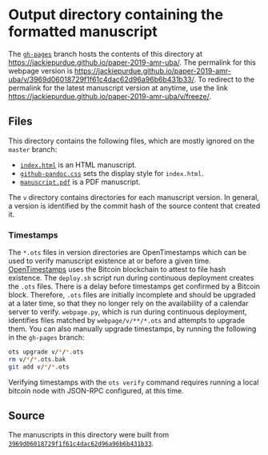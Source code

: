 # Output directory containing the formatted manuscript

The [`gh-pages`](https://github.com/jackiepurdue/paper-2019-amr-uba/tree/gh-pages) branch hosts the contents of this directory at https://jackiepurdue.github.io/paper-2019-amr-uba/.
The permalink for this webpage version is https://jackiepurdue.github.io/paper-2019-amr-uba/v/3969d06018729f1f61c4dac62d96a96b6b431b33/.
To redirect to the permalink for the latest manuscript version at anytime, use the link https://jackiepurdue.github.io/paper-2019-amr-uba/v/freeze/.

## Files

This directory contains the following files, which are mostly ignored on the `master` branch:

+ [`index.html`](index.html) is an HTML manuscript.
+ [`github-pandoc.css`](github-pandoc.css) sets the display style for `index.html`.
+ [`manuscript.pdf`](manuscript.pdf) is a PDF manuscript.

The `v` directory contains directories for each manuscript version.
In general, a version is identified by the commit hash of the source content that created it.

### Timestamps

The `*.ots` files in version directories are OpenTimestamps which can be used to verify manuscript existence at or before a given time.
[OpenTimestamps](https://opentimestamps.org/) uses the Bitcoin blockchain to attest to file hash existence.
The `deploy.sh` script run during continuous deployment creates the `.ots` files.
There is a delay before timestamps get confirmed by a Bitcoin block.
Therefore, `.ots` files are initially incomplete and should be upgraded at a later time, so that they no longer rely on the availability of a calendar server to verify.
`webpage.py`, which is run during continuous deployment, identifies files matched by `webpage/v/**/*.ots` and attempts to upgrade them.
You can also manually upgrade timestamps, by running the following in the `gh-pages` branch:

```sh
ots upgrade v/*/*.ots
rm v/*/*.ots.bak
git add v/*/*.ots
```

Verifying timestamps with the `ots verify` command requires running a local bitcoin node with JSON-RPC configured, at this time.

## Source

The manuscripts in this directory were built from
[`3969d06018729f1f61c4dac62d96a96b6b431b33`](https://github.com/jackiepurdue/paper-2019-amr-uba/commit/3969d06018729f1f61c4dac62d96a96b6b431b33).
